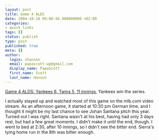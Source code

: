 ```yaml
---
layout: post
title: Game 4 ALDS
date: 2004-10-10 09:08:56.000000000 +02:00
categories:
- quick links
tags: []
status: publish
type: post
published: true
meta: {}
author:
  login: shanson
  email: papascott-wp@gmail.com
  display_name: PapaScott
  first_name: Scott
  last_name: Hanson
---
```

<p><a href="http://sports.yahoo.com/mlb/recap?gid=241009109&prov=ap" title="Yahoo! Sports - MLB - Yankees 6, Twins 5, 11 innings">Game 4 ALDS: Yankees 6, Twins 5, 11 innings</a>, Yankees win the series.</p>
<p>I actually stayed up and watched most of this game on the mlb.com video stream. As an afternoon game, it started at 10:30 pm German time, and I thought it might be my last chance to see Johan Santana pitch this year. Turned out I was right. Santana wasn't at his best, having had only 3 days rest, but had a few great moments. I didn't make it until the end, though. I went to bed at 2:30, after 10 innings, so I didn't see the bitter end. Sierra's tying home run in the 8th was bitter enough.</p>
